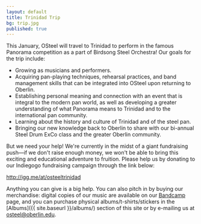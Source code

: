 ```yaml
---
layout: default
title: Trinidad Trip
bg: trip.jpg
published: true
---
```


This January, OSteel will travel to Trinidad to perform in the famous Panorama competition as a part of Birdsong Steel Orchestra! Our goals for the trip include:

- Growing as musicians and performers.
- Acquiring pan-playing techniques, rehearsal practices, and band management skills that can be integrated into OSteel upon returning to Oberlin.
- Establishing personal meaning and connection with an event that is integral to the modern pan world, as well as developing a greater understanding of what Panorama means to Trinidad and to the international pan community.
- Learning about the history and culture of Trinidad and of the steel pan.
- Bringing our new knowledge back to Oberlin to share with our bi-annual Steel Drum ExCo class and the greater Oberlin community.

But we need your help! We're currently in the midst of a giant fundraising push—if we don't raise enough money, we won't be able to bring this exciting and educational adventure to fruition. Please help us by donating to our Indiegogo fundraising campaign through the link below:

http://igg.me/at/osteeltrinidad

Anything you can give is a big help. You can also pitch in by buying our merchandise: digital copies of our music are available on our [Bandcamp](http://oberlinsteel.bandcamp.com/) page, and you can purchase physical albums/t-shirts/stickers in the [Albums]({{ site.baseurl }}/albums/) section of this site or by e-mailing us at [osteel@oberlin.edu](osteel@oberlin.edu).